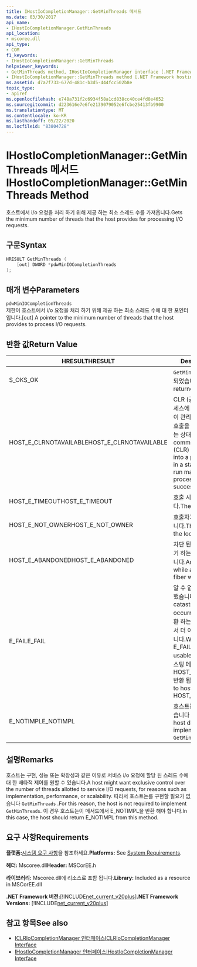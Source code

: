 ```yaml
---
title: IHostIoCompletionManager::GetMinThreads 메서드
ms.date: 03/30/2017
api_name:
- IHostIoCompletionManager.GetMinThreads
api_location:
- mscoree.dll
api_type:
- COM
f1_keywords:
- IHostIoCompletionManager::GetMinThreads
helpviewer_keywords:
- GetMinThreads method, IHostIoCompletionManager interface [.NET Framework hosting]
- IHostIoCompletionManager::GetMinThreads method [.NET Framework hosting]
ms.assetid: d7a7f733-677d-481c-b3d5-444fcc502b8e
topic_type:
- apiref
ms.openlocfilehash: e748a731f2c6934f58a1cd838cc40ce4fd0e4652
ms.sourcegitcommit: d223616e7e6fe2139079052e6fcbe25413fb9900
ms.translationtype: MT
ms.contentlocale: ko-KR
ms.lasthandoff: 05/22/2020
ms.locfileid: "83804728"
---
```

# <a name="ihostiocompletionmanagergetminthreads-method"></a><span data-ttu-id="4cb52-102">IHostIoCompletionManager::GetMinThreads 메서드</span><span class="sxs-lookup"><span data-stu-id="4cb52-102">IHostIoCompletionManager::GetMinThreads Method</span></span>
<span data-ttu-id="4cb52-103">호스트에서 i/o 요청을 처리 하기 위해 제공 하는 최소 스레드 수를 가져옵니다.</span><span class="sxs-lookup"><span data-stu-id="4cb52-103">Gets the minimum number of threads that the host provides for processing I/O requests.</span></span>  
  
## <a name="syntax"></a><span data-ttu-id="4cb52-104">구문</span><span class="sxs-lookup"><span data-stu-id="4cb52-104">Syntax</span></span>  
  
```cpp  
HRESULT GetMinThreads (  
    [out] DWORD *pdwMinIOCompletionThreads  
);  
```  
  
## <a name="parameters"></a><span data-ttu-id="4cb52-105">매개 변수</span><span class="sxs-lookup"><span data-stu-id="4cb52-105">Parameters</span></span>  
 `pdwMinIOCompletionThreads`  
 <span data-ttu-id="4cb52-106">제한이 호스트에서 i/o 요청을 처리 하기 위해 제공 하는 최소 스레드 수에 대 한 포인터입니다.</span><span class="sxs-lookup"><span data-stu-id="4cb52-106">[out] A pointer to the minimum number of threads that the host provides to process I/O requests.</span></span>  
  
## <a name="return-value"></a><span data-ttu-id="4cb52-107">반환 값</span><span class="sxs-lookup"><span data-stu-id="4cb52-107">Return Value</span></span>  
  
|<span data-ttu-id="4cb52-108">HRESULT</span><span class="sxs-lookup"><span data-stu-id="4cb52-108">HRESULT</span></span>|<span data-ttu-id="4cb52-109">Description</span><span class="sxs-lookup"><span data-stu-id="4cb52-109">Description</span></span>|  
|-------------|-----------------|  
|<span data-ttu-id="4cb52-110">S_OK</span><span class="sxs-lookup"><span data-stu-id="4cb52-110">S_OK</span></span>|<span data-ttu-id="4cb52-111">`GetMinThreads`성공적으로 반환 되었습니다.</span><span class="sxs-lookup"><span data-stu-id="4cb52-111">`GetMinThreads` returned successfully.</span></span>|  
|<span data-ttu-id="4cb52-112">HOST_E_CLRNOTAVAILABLE</span><span class="sxs-lookup"><span data-stu-id="4cb52-112">HOST_E_CLRNOTAVAILABLE</span></span>|<span data-ttu-id="4cb52-113">CLR (공용 언어 런타임)이 프로세스에 로드 되지 않았거나 CLR이 관리 코드를 실행할 수 없거나 호출을 성공적으로 처리할 수 없는 상태에 있습니다.</span><span class="sxs-lookup"><span data-stu-id="4cb52-113">The common language runtime (CLR) has not been loaded into a process, or the CLR is in a state in which it cannot run managed code or process the call successfully.</span></span>|  
|<span data-ttu-id="4cb52-114">HOST_E_TIMEOUT</span><span class="sxs-lookup"><span data-stu-id="4cb52-114">HOST_E_TIMEOUT</span></span>|<span data-ttu-id="4cb52-115">호출 시간이 초과 되었습니다.</span><span class="sxs-lookup"><span data-stu-id="4cb52-115">The call timed out.</span></span>|  
|<span data-ttu-id="4cb52-116">HOST_E_NOT_OWNER</span><span class="sxs-lookup"><span data-stu-id="4cb52-116">HOST_E_NOT_OWNER</span></span>|<span data-ttu-id="4cb52-117">호출자가 잠금을 소유 하지 않습니다.</span><span class="sxs-lookup"><span data-stu-id="4cb52-117">The caller does not own the lock.</span></span>|  
|<span data-ttu-id="4cb52-118">HOST_E_ABANDONED</span><span class="sxs-lookup"><span data-stu-id="4cb52-118">HOST_E_ABANDONED</span></span>|<span data-ttu-id="4cb52-119">차단 된 스레드나 파이버에서 대기 하는 동안 이벤트를 취소 했습니다.</span><span class="sxs-lookup"><span data-stu-id="4cb52-119">An event was canceled while a blocked thread or fiber was waiting on it.</span></span>|  
|<span data-ttu-id="4cb52-120">E_FAIL</span><span class="sxs-lookup"><span data-stu-id="4cb52-120">E_FAIL</span></span>|<span data-ttu-id="4cb52-121">알 수 없는 치명적인 오류가 발생 했습니다.</span><span class="sxs-lookup"><span data-stu-id="4cb52-121">An unknown catastrophic failure occurred.</span></span> <span data-ttu-id="4cb52-122">메서드가 E_FAIL 반환 하는 경우 해당 프로세스 내에서 더 이상 CLR을 사용할 수 없습니다.</span><span class="sxs-lookup"><span data-stu-id="4cb52-122">When a method returns E_FAIL, the CLR is no longer usable within the process.</span></span> <span data-ttu-id="4cb52-123">호스팅 메서드를 이후에 호출 하면 HOST_E_CLRNOTAVAILABLE 반환 됩니다.</span><span class="sxs-lookup"><span data-stu-id="4cb52-123">Subsequent calls to hosting methods return HOST_E_CLRNOTAVAILABLE.</span></span>|  
|<span data-ttu-id="4cb52-124">E_NOTIMPL</span><span class="sxs-lookup"><span data-stu-id="4cb52-124">E_NOTIMPL</span></span>|<span data-ttu-id="4cb52-125">호스트는의 구현을 제공 하지 않습니다 `GetMinThreads` .</span><span class="sxs-lookup"><span data-stu-id="4cb52-125">The host does not provide an implementation of `GetMinThreads`.</span></span>|  
  
## <a name="remarks"></a><span data-ttu-id="4cb52-126">설명</span><span class="sxs-lookup"><span data-stu-id="4cb52-126">Remarks</span></span>  
 <span data-ttu-id="4cb52-127">호스트는 구현, 성능 또는 확장성과 같은 이유로 서비스 i/o 요청에 할당 된 스레드 수에 대 한 배타적 제어를 원할 수 있습니다.</span><span class="sxs-lookup"><span data-stu-id="4cb52-127">A host might want exclusive control over the number of threads allotted to service I/O requests, for reasons such as implementation, performance, or scalability.</span></span> <span data-ttu-id="4cb52-128">따라서 호스트는를 구현할 필요가 없습니다 `GetMinThreads` .</span><span class="sxs-lookup"><span data-stu-id="4cb52-128">For this reason, the host is not required to implement `GetMinThreads`.</span></span> <span data-ttu-id="4cb52-129">이 경우 호스트는이 메서드에서 E_NOTIMPL을 반환 해야 합니다.</span><span class="sxs-lookup"><span data-stu-id="4cb52-129">In this case, the host should return E_NOTIMPL from this method.</span></span>  
  
## <a name="requirements"></a><span data-ttu-id="4cb52-130">요구 사항</span><span class="sxs-lookup"><span data-stu-id="4cb52-130">Requirements</span></span>  
 <span data-ttu-id="4cb52-131">**플랫폼:**[시스템 요구 사항](../../get-started/system-requirements.md)을 참조하세요.</span><span class="sxs-lookup"><span data-stu-id="4cb52-131">**Platforms:** See [System Requirements](../../get-started/system-requirements.md).</span></span>  
  
 <span data-ttu-id="4cb52-132">**헤더:** Mscoree.dll</span><span class="sxs-lookup"><span data-stu-id="4cb52-132">**Header:** MSCorEE.h</span></span>  
  
 <span data-ttu-id="4cb52-133">**라이브러리:** Mscoree.dll에 리소스로 포함 됩니다.</span><span class="sxs-lookup"><span data-stu-id="4cb52-133">**Library:** Included as a resource in MSCorEE.dll</span></span>  
  
 <span data-ttu-id="4cb52-134">**.NET Framework 버전:**[!INCLUDE[net_current_v20plus](../../../../includes/net-current-v20plus-md.md)]</span><span class="sxs-lookup"><span data-stu-id="4cb52-134">**.NET Framework Versions:** [!INCLUDE[net_current_v20plus](../../../../includes/net-current-v20plus-md.md)]</span></span>  
  
## <a name="see-also"></a><span data-ttu-id="4cb52-135">참고 항목</span><span class="sxs-lookup"><span data-stu-id="4cb52-135">See also</span></span>

- [<span data-ttu-id="4cb52-136">ICLRIoCompletionManager 인터페이스</span><span class="sxs-lookup"><span data-stu-id="4cb52-136">ICLRIoCompletionManager Interface</span></span>](iclriocompletionmanager-interface.md)
- [<span data-ttu-id="4cb52-137">IHostIoCompletionManager 인터페이스</span><span class="sxs-lookup"><span data-stu-id="4cb52-137">IHostIoCompletionManager Interface</span></span>](ihostiocompletionmanager-interface.md)
